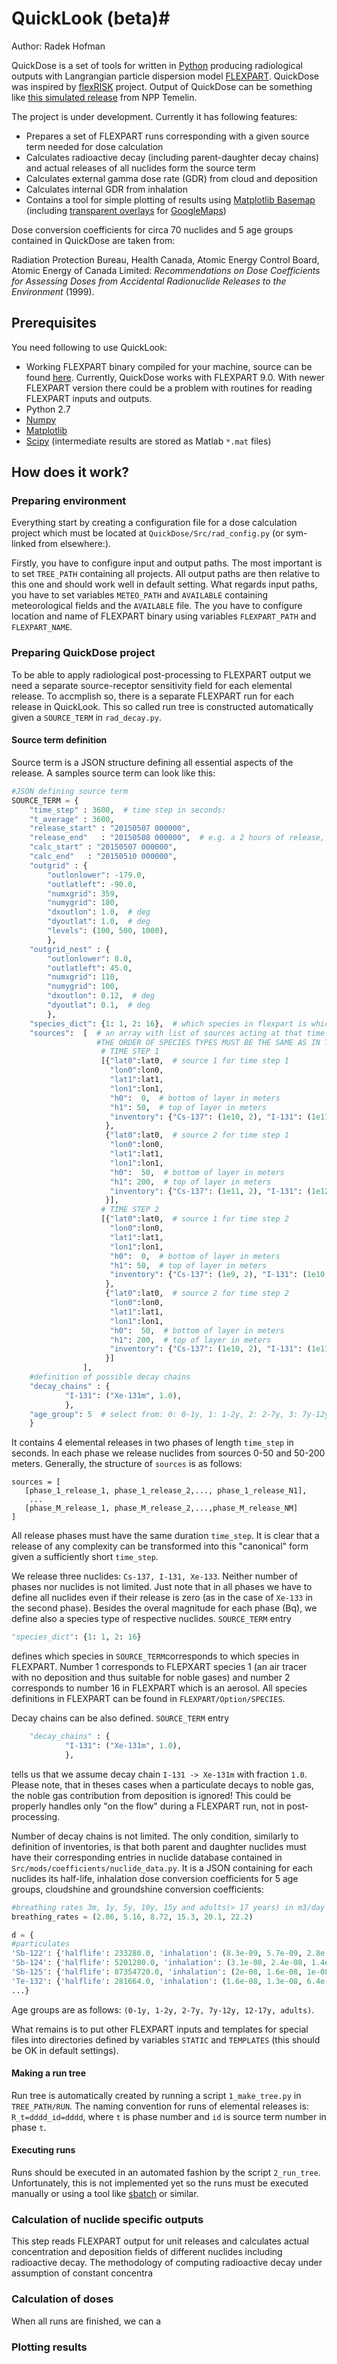 # QuickLook (beta)#

Author: Radek Hofman

QuickDose is a set of tools for written in [Python](http://www.python.org) producing radiological outputs with Langrangian particle dispersion model [FLEXPART](http://flexpart.eu). QuickDose was inspired by [flexRISK](http://flexrisk.boku.ac.at/) project. Output of QuickDose can be something like [this simulated release](http://stradi.utia.cas.cz/temelin/) from NPP Temelin.

The project is under development. Currently it has following features:

* Prepares a set of FLEXPART runs corresponding with a given source term needed for dose calculation
* Calculates radioactive decay (including parent-daughter decay chains) and actual releases of all nuclides form the source term
* Calculates external gamma dose rate (GDR) from cloud and deposition
* Calculates internal GDR from inhalation
* Contains a tool for simple plotting of results using [Matplotlib Basemap](http://matplotlib.org/basemap/) (including [transparent overlays](http://stradi.utia.cas.cz/temelin/) for [GoogleMaps](maps.google.com))

Dose conversion coefficients for circa 70 nuclides and 5 age groups contained in QuickDose are taken from:

Radiation Protection Bureau, Health Canada, Atomic Energy Control Board, Atomic Energy of Canada Limited: *Recommendations on Dose Coefficients for Assessing Doses from Accidental Radionuclide Releases to the Environment* (1999).

## Prerequisites ##

You need following to use QuickLook:

* Working FLEXPART binary compiled for your machine, source can be found [here](http://flexpart.eu/downloads). Currently, QuickDose works with FLEXPART 9.0. With newer FLEXPART version there could be a problem with routines for reading FLEXPART inputs and outputs.
* Python 2.7
* [Numpy](http://www.numpy.org/)
* [Matplotlib](http://matplotlib.org/)
* [Scipy](http://www.scipy.org) (intermediate results are stored as Matlab `*.mat` files)

## How does it work? ##

### Preparing environment ###

Everything start by creating a configuration file for a dose calculation project which must be located at `QuickDose/Src/rad_config.py` (or sym-linked from elsewhere:).

Firstly, you have to configure input and output paths. The most important is to set `TREE_PATH` containing all projects. All output paths are then relative to this one and should work well in default setting. What regards input paths, you have to set variables `METEO_PATH` and `AVAILABLE` containing meteorological fields and the `AVAILABLE` file. The you have to configure location and name of FLEXPART binary using variables `FLEXPART_PATH` and `FLEXPART_NAME`.

### Preparing QuickDose project ###

To be able to apply radiological post-processing to FLEXPART output we need a separate source-receptor sensitivity field for each elemental release. To accmplish so, there is a separate FLEXPART run for each release in QuickLook. This so called run tree is constructed automatically given a `SOURCE_TERM` in `rad_decay.py`.

#### Source term definition ####

Source term is a JSON structure defining all essential aspects of the release. A samples source term can look like this:

```python
#JSON defining source term
SOURCE_TERM = {
    "time_step" : 3600,  # time step in seconds:
    "t_average" : 3600,
    "release_start" : "20150507 000000",
    "release_end"   : "20150508 000000",  # e.g. a 2 hours of release, i.e. two time steps of length 1 hour
    "calc_start" : "20150507 000000",
    "calc_end"   : "20150510 000000",
    "outgrid" : {
        "outlonlower": -179.0,
        "outlatleft": -90.0,
        "numxgrid": 359,
        "numygrid": 180,
        "dxoutlon": 1.0,  # deg
        "dyoutlat": 1.0,  # deg
        "levels": (100, 500, 1000),
        },
    "outgrid_nest" : {
        "outlonlower": 8.0,
        "outlatleft": 45.0,
        "numxgrid": 110,
        "numygrid": 100,
        "dxoutlon": 0.12,  # deg
        "dyoutlat": 0.1,  # deg
        },
    "species_dict": {1: 1, 2: 16},  # which species in flexpart is which in source term
    "sources":  [  # an array with list of sources acting at that time (list of lists)
                   #THE ORDER OF SPECIES TYPES MUST BE THE SAME AS IN THE RELEASES FILE!!!
                    # TIME STEP 1
                    [{"lat0":lat0,  # source 1 for time step 1
                      "lon0":lon0,
                      "lat1":lat1,
                      "lon1":lon1,
                      "h0":  0,  # bottom of layer in meters
                      "h1": 50,  # top of layer in meters
                      "inventory": {"Cs-137": (1e10, 2), "I-131": (1e11, 2), "Xe-133": (1e10, 1)}  # (release, species)
                     },
                     {"lat0":lat0,  # source 2 for time step 1
                      "lon0":lon0,
                      "lat1":lat1,
                      "lon1":lon1,
                      "h0":  50,  # bottom of layer in meters
                      "h1": 200,  # top of layer in meters
                      "inventory": {"Cs-137": (1e11, 2), "I-131": (1e12, 2), "Xe-133": (1e13, 1)}
                     }],
                    # TIME STEP 2
                    [{"lat0":lat0,  # source 1 for time step 2
                      "lon0":lon0,
                      "lat1":lat1,
                      "lon1":lon1,
                      "h0":  0,  # bottom of layer in meters
                      "h1": 50,  # top of layer in meters
                      "inventory": {"Cs-137": (1e9, 2), "I-131": (1e10, 2), "Xe-133": (0., 1)}
                     },
                     {"lat0":lat0,  # source 2 for time step 2
                      "lon0":lon0,
                      "lat1":lat1,
                      "lon1":lon1,
                      "h0":  50,  # bottom of layer in meters
                      "h1": 200,  # top of layer in meters
                      "inventory": {"Cs-137": (1e10, 2), "I-131": (1e11,2), "Xe-133": (0., 1)}
                     }]
                ],
    #definition of possible decay chains
    "decay_chains" : {
            "I-131": ("Xe-131m", 1.0),
            },
    "age_group": 5  # select from: 0: 0-1y, 1: 1-2y, 2: 2-7y, 3: 7y-12y, 4: 12-17y, 5: adults
    }
```

It contains 4 elemental releases in two phases of length `time_step` in seconds. In each phase we release nuclides from sources 0-50 and 50-200 meters. Generally, the structure of `sources` is as follows:

```
sources = [
   [phase_1_release_1, phase_1_release_2,..., phase_1_release_N1],
    ...
   [phase_M_release_1, phase_M_release_2,...,phase_M_release_NM]
]
```

All release phases must have the same duration `time_step`. It is clear that a release of any complexity can be transformed into this "canonical" form given a sufficiently short `time_step`.

We release three nuclides: `Cs-137, I-131, Xe-133`. Neither number of phases nor nuclides is not limited. Just note that in all phases we have to define all nuclides even if their release is zero (as in the case of `Xe-133` in the second phase). Besides the overal magnitude for each phase (Bq), we define also a species type of respective nuclides. `SOURCE_TERM` entry 

```python 
"species_dict": {1: 1, 2: 16}
```

defines which species in `SOURCE_TERM`corresponds to which species in FLEXPART. Number 1 corresponds to FLEPXART species 1 (an air tracer with no deposition and thus suitable for noble gases) and number 2 corresponds to number 16 in FLEXPART which is an aerosol. All species definitions in FLEXPART can be found in `FLEXPART/Option/SPECIES`. 

Decay chains can be also defined. `SOURCE_TERM` entry 

```python
    "decay_chains" : {
            "I-131": ("Xe-131m", 1.0),
            },
```

tells us that we assume decay chain `I-131 -> Xe-131m` with fraction `1.0`. Please note, that in theses cases when a particulate decays to noble gas, the noble gas contribution from deposition is ignored! This could be properly handles only "on the flow" during a FLEXPART run, not in post-processing.

Number of decay chains is not limited. The only condition, similarly to definition of inventories, is that both parent and daughter nuclides must have their corresponding entries in nuclide database contained in `Src/mods/coefficients/nuclide_data.py`. It is a JSON containing for each nuclides its half-life, inhalation dose conversion coefficients for 5 age groups, cloudshine and groundshine conversion coefficients:

```python
#breathing rates 3m, 1y, 5y, 10y, 15y and adults(> 17 years) in m3/day
breathing_rates = (2.86, 5.16, 8.72, 15.3, 20.1, 22.2)

d = {
#particulates
'Sb-122': {'halflife': 233280.0, 'inhalation': (8.3e-09, 5.7e-09, 2.8e-09, 1.8e-09, 1.3e-09, 1e-09), 'cloud': 2.02e-14, 'ground': 4.85e-16},
'Sb-124': {'halflife': 5201280.0, 'inhalation': (3.1e-08, 2.4e-08, 1.4e-08, 9.6e-09, 7.7e-09, 6.4e-09), 'cloud': 8.62e-14, 'ground': 1.7e-15},
'Sb-125': {'halflife': 87354720.0, 'inhalation': (2e-08, 1.6e-08, 1e-08, 6.8e-09, 5.8e-09, 4.8e-09), 'cloud': 1.87e-14, 'ground': 4.09e-16},
'Te-132': {'halflife': 281664.0, 'inhalation': (1.6e-08, 1.3e-08, 6.4e-09, 4e-09, 2.6e-09, 2e-09), 'cloud': 1.17e-13, 'ground': 2.47e-15},
...}
```

Age groups are as follows: `(0-1y, 1-2y, 2-7y, 7y-12y, 12-17y, adults)`.

What remains is to put other FLEXPART inputs and templates for special files into directories defined by variables `STATIC` and `TEMPLATES` (this should be OK in default settings).

#### Making a run tree ####

Run tree is automatically created by running a script `1_make_tree.py` in `TREE_PATH/RUN`. The naming convention for runs of elemental releases is: `R_t=dddd_id=dddd`, where `t` is phase number and `id` is source term number in phase `t`.

#### Executing runs ####

Runs should be executed in an automated fashion by the script `2_run_tree`. Unfortunately, this is not implemented yet so the runs must be executed manually or using a tool like [sbatch](https://computing.llnl.gov/linux/slurm/sbatch.html) or similar.

### Calculation of nuclide specific outputs ###

This step reads FLEXPART output for unit releases and calculates actual concentration and deposition fields of different nuclides including radioactive decay. The methodology of computing radioactive decay under assumption of constant concentra

### Calculation of doses ###

When all runs are finished, we can a

### Plotting results ###